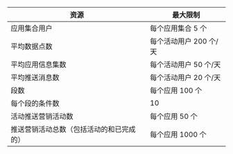 | 资源 | 最大限制 |
| --- | --- |
| 应用集合用户 |每个应用集合 5 个 |
| 平均数据点数 |每个活动用户 200 个/天 |
| 平均应用信息集数 |每个活动用户 50 个/天 |
| 平均推送消息数 |每个活动用户 20 个/天 |
| 段数 |每个应用 100 个 |
| 每个段的条件数 |10 |
| 活动推送营销活动数 |每个应用 50 个 |
| 推送营销活动总数（包括活动的和已完成的） |每个应用 1000 个 |

